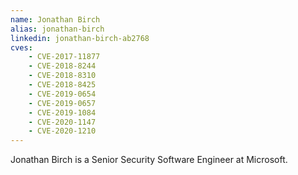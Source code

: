 ```yaml
---
name: Jonathan Birch
alias: jonathan-birch
linkedin: jonathan-birch-ab2768
cves:
    - CVE-2017-11877
    - CVE-2018-8244
    - CVE-2018-8310
    - CVE-2018-8425
    - CVE-2019-0654
    - CVE-2019-0657
    - CVE-2019-1084
    - CVE-2020-1147
    - CVE-2020-1210
---
```

Jonathan Birch is a Senior Security Software Engineer at Microsoft.
